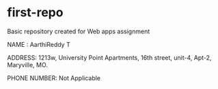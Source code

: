 # first-repo
Basic repository created for Web apps assignment

NAME : AarthiReddy T

ADDRESS: 1213w, University Point Apartments, 16th street, unit-4, Apt-2, Maryville, MO.

PHONE NUMBER: Not Applicable
